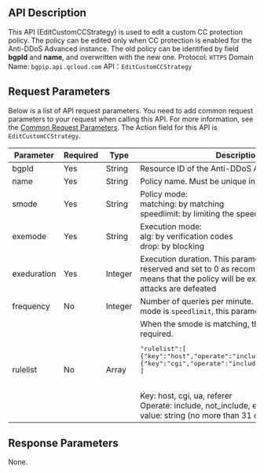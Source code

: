 ## API Description
This API (EditCustomCCStrategy) is used to edit a custom CC protection policy. The policy can be edited only when CC protection is enabled for the Anti-DDoS Advanced instance. The old policy can be identified by field **bgpId** and **name**, and overwritten with the new one.
Protocol: `HTTPS`
Domain Name: `bgpip.api.qcloud.com`
API：`EditCustomCCStrategy`

## Request Parameters
Below is a list of API request parameters. You need to add common request parameters to your request when calling this API. For more information, see the [Common Request Parameters](https://intl.cloud.tencent.com/document/product/297/7291). The Action field for this API is `EditCustomCCStrategy`.

| Parameter | Required | Type | Description |
|---------|---------|---------|---------|
| bgpId | Yes | String | Resource ID of the Anti-DDoS Advanced instance |
| name | Yes | String | Policy name. Must be unique in the instance. |
| smode | Yes | String | Policy mode: </br>matching:  by matching </br> speedlimit: by limiting the speed |
| exemode | Yes | String | Execution mode: </br>alg: by verification codes </br>drop: by blocking |
| exeduration | Yes | Integer | Execution duration. This parameter needs to be reserved and set to 0 as recommended, which means that the policy will be executed until the attacks are defeated |
| frequency | No | Integer | Number of queries per minute. When the policy mode is `speedlimit`, this parameter is required |
| rulelist | No | Array | When the smode is matching, this parameter is required.<pre>"rulelist":[</br>{"key":"host","operate":"include","value":"test1"},</br>{"key":"cgi","operate":"include","value":"test2"}</br>]</pre></br>Key: host, cgi, ua, referer</br>Operate: include, not_include, equal </br>value: string (no more than 31 characters) |

## Response Parameters
None.

